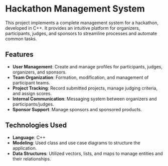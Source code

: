 # Hackathon Management System

This project implements a complete management system for a hackathon, developed in C++. It provides an intuitive platform for organizers, participants, judges, and sponsors to streamline processes and automate common tasks.

## Features

- **User Management**: Create and manage profiles for participants, judges, organizers, and sponsors.
- **Team Organization**: Formation, modification, and management of participant teams.
- **Project Tracking**: Record submitted projects, manage judging criteria, and assign scores.
- **Internal Communication**: Messaging system between organizers and participants/judges.
- **Sponsor Support**: Manage sponsors and sponsored products.

## Technologies Used

- **Language**: C++
- **Modeling**: Used class and use case diagrams to structure the application.
- **Data Structures**: Utilized vectors, lists, and maps to manage entities and their relationships.
